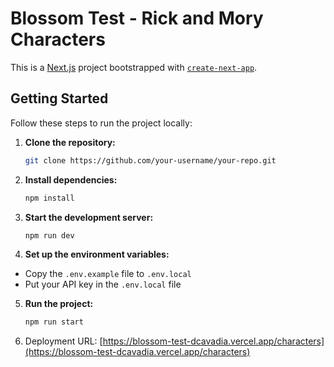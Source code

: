# Blossom Test - Rick and Mory Characters

This is a [Next.js](https://nextjs.org) project bootstrapped with [`create-next-app`](https://nextjs.org/docs/app/api-reference/cli/create-next-app).

## Getting Started

Follow these steps to run the project locally:

1. **Clone the repository:**
   ```bash
   git clone https://github.com/your-username/your-repo.git
    ```
    
2. **Install dependencies:**
   ```bash
   npm install
    ```

3. **Start the development server:**
   ```bash
   npm run dev
    ```
   
4. **Set up the environment variables:**
- Copy the `.env.example` file to `.env.local` 
- Put your API key in the `.env.local` file

5. **Run the project:**
   ```bash
   npm run start
    ```
6. Deployment URL: [https://blossom-test-dcavadia.vercel.app/characters](https://blossom-test-dcavadia.vercel.app/characters)
